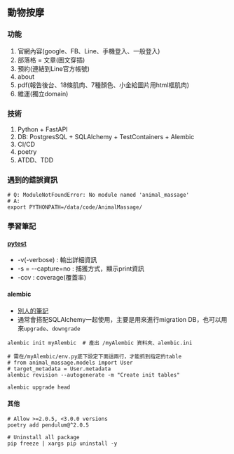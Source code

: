 ## 動物按摩

### 功能
1. 官網內容(google、FB、Line、手機登入、一般登入)
2. 部落格 = 文章(圖文穿插)
3. 預約(連結到Line官方帳號)
4. about
5. pdf(報告後台、18條肌肉、7種顏色、小金給圖片用html框肌肉)
6. 維運(獨立domain)

### 技術
1. Python + FastAPI
2. DB: PostgresSQL + SQLAlchemy + TestContainers + Alembic
3. CI/CD
4. poetry
5. ATDD、TDD

### 遇到的錯誤資訊
```shell
# Q: ModuleNotFoundError: No module named 'animal_massage'
# A:
export PYTHONPATH=/data/code/AnimalMassage/ 
```

### 學習筆記

#### [pytest](https://codingnote.cc/zh-tw/p/198385/)
- -v(-verbose) : 輸出詳細資訊
- -s = --capture=no : 捕獲方式，顯示print資訊
- -cov : coverage(覆蓋率)

#### alembic
- [別人的筆記](https://medium.com/@acer1832a/%E4%BD%BF%E7%94%A8-alembic-%E4%BE%86%E9%80%B2%E8%A1%8C%E8%B3%87%E6%96%99%E5%BA%AB%E7%89%88%E6%9C%AC%E7%AE%A1%E7%90%86-32d949f7f2c6****)
- 通常會搭配SQLAlchemy一起使用，主要是用來進行migration DB，也可以用來`upgrade`、`downgrade` 
```shell
alembic init myAlembic  # 產出 /myAlembic 資料夾、alembic.ini

# 需在/myAlembic/env.py底下設定下面這兩行，才能抓到指定的table
# from animal_massage.models import User
# target_metadata = User.metadata
alembic revision --autogenerate -m "Create init tables"

alembic upgrade head
```

#### 其他
```shell
# Allow >=2.0.5, <3.0.0 versions
poetry add pendulum@^2.0.5

# Uninstall all package
pip freeze | xargs pip uninstall -y
```